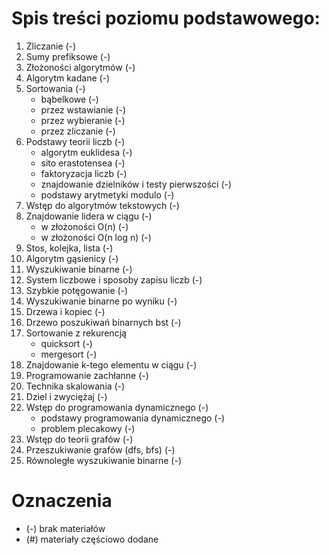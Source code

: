 # Spis treści poziomu podstawowego:
1. Zliczanie (-)
2. Sumy prefiksowe (-)
3. Złożoności algorytmów (-)
4. Algorytm kadane (-)
5. Sortowania (-)
    - bąbelkowe (-)
    - przez wstawianie (-)
    - przez wybieranie (-)
    - przez zliczanie (-)
6. Podstawy teorii liczb (-)
    - algorytm euklidesa (-)
    - sito erastotensea (-)
    - faktoryzacja liczb (-)
    - znajdowanie dzielników i testy pierwszości (-)
    - podstawy arytmetyki modulo (-)
7. Wstęp do algorytmów tekstowych (-)
8. Znajdowanie lidera w ciągu (-)
    - w złożoności O(n) (-)
    - w złożoności O(n log n) (-)
9. Stos, kolejka, lista (-)
10. Algorytm gąsienicy (-)
11. Wyszukiwanie binarne (-)
12. System liczbowe i sposoby zapisu liczb (-)
13. Szybkie potęgowanie (-)
14. Wyszukiwanie binarne po wyniku (-)
15. Drzewa i kopiec (-)
16. Drzewo poszukiwań binarnych bst (-)
17. Sortowanie z rekurencją
    - quicksort (-)
    - mergesort (-)
18. Znajdowanie k-tego elementu w ciągu (-)
19. Programowanie zachłanne (-)
20. Technika skalowania (-)
21. Dziel i zwyciężaj (-)
22. Wstęp do programowania dynamicznego (-)
    - podstawy programowania dynamicznego (-)
    - problem plecakowy (-)
23. Wstęp do teorii grafów (-)
24. Przeszukiwanie grafów (dfs, bfs) (-)
25. Równoległe wyszukiwanie binarne (-)

# Oznaczenia
- (-) brak materiałów
- (#) materiały częściowo dodane
